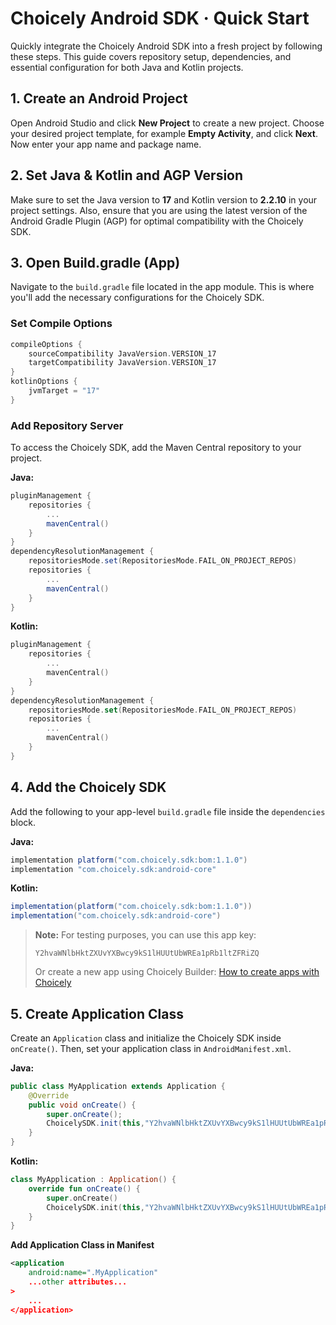 # Choicely Android SDK · Quick Start

Quickly integrate the Choicely Android SDK into a fresh project by following these steps. This guide covers repository setup, dependencies, and essential configuration for both Java and Kotlin projects.

## 1. Create an Android Project

Open Android Studio and click **New Project** to create a new project. Choose your desired project template, for example **Empty Activity**, and click **Next**. Now enter your app name and package name.

## 2. Set Java & Kotlin and AGP Version

Make sure to set the Java version to **17** and Kotlin version to **2.2.10** in your project settings. Also, ensure that you are using the latest version of the Android Gradle Plugin (AGP) for optimal compatibility with the Choicely SDK.

## 3. Open Build.gradle (App)

Navigate to the `build.gradle` file located in the app module. This is where you'll add the necessary configurations for the Choicely SDK.

### Set Compile Options

```kotlin
compileOptions {
    sourceCompatibility JavaVersion.VERSION_17
    targetCompatibility JavaVersion.VERSION_17
}
kotlinOptions {
    jvmTarget = "17"
}
```

### Add Repository Server

To access the Choicely SDK, add the Maven Central repository to your project.

**Java:**

```groovy
pluginManagement {
    repositories {
        ...
        mavenCentral()
    }
}
dependencyResolutionManagement {
    repositoriesMode.set(RepositoriesMode.FAIL_ON_PROJECT_REPOS)
    repositories {
        ...
        mavenCentral()
    }
}
```

**Kotlin:**

```kotlin
pluginManagement {
    repositories {
        ...
        mavenCentral()
    }
}
dependencyResolutionManagement {
    repositoriesMode.set(RepositoriesMode.FAIL_ON_PROJECT_REPOS)
    repositories {
        ...
        mavenCentral()
    }
}
```

## 4. Add the Choicely SDK

Add the following to your app-level `build.gradle` file inside the `dependencies` block.

**Java:**

```groovy
implementation platform("com.choicely.sdk:bom:1.1.0")
implementation "com.choicely.sdk:android-core"
```

**Kotlin:**

```groovy
implementation(platform("com.choicely.sdk:bom:1.1.0"))
implementation("com.choicely.sdk:android-core")
```

> **Note:**
> For testing purposes, you can use this app key:
>
> ```
> Y2hvaWNlbHktZXUvYXBwcy9kS1lHUUtUbWREa1pRb1ltZFRiZQ
> ```
>
> Or create a new app using Choicely Builder: [How to create apps with Choicely](https://www.choicely.com/tutorials/how-to-create-apps-with-choicely-using-an-app-template)

## 5. Create Application Class

Create an `Application` class and initialize the Choicely SDK inside `onCreate()`. Then, set your application class in `AndroidManifest.xml`.

**Java:**

```java
public class MyApplication extends Application {
    @Override
    public void onCreate() {
        super.onCreate();
        ChoicelySDK.init(this,"Y2hvaWNlbHktZXUvYXBwcy9kS1lHUUtUbWREa1pRb1ltZFRiZQ");
    }
}
```

**Kotlin:**

```kotlin
class MyApplication : Application() {
    override fun onCreate() {
        super.onCreate()
        ChoicelySDK.init(this,"Y2hvaWNlbHktZXUvYXBwcy9kS1lHUUtUbWREa1pRb1ltZFRiZQ")
    }
}
```

**Add Application Class in Manifest**

```xml
<application
    android:name=".MyApplication"
    ...other attributes...
>
    ...
</application>
```


